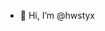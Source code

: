 - 👋 Hi, I’m @hwstyx


<!---
hwstyx/hwstyx is a ✨ special ✨ repository because its `README.md` (this file) appears on your GitHub profile.
You can click the Preview link to take a look at your changes.
--->
